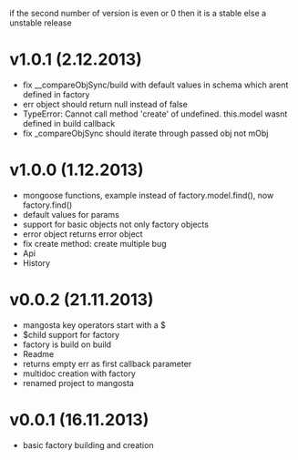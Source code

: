 if the second number of version is even or 0 then it is a stable else a unstable release

# v1.0.1 (2.12.2013)
+ fix __compareObjSync/build with default values in schema which arent defined in factory
+ err object should return null instead of false
+ TypeError: Cannot call method 'create' of undefined. this.model wasnt defined in build callback
+ fix _compareObjSync should iterate through passed obj not mObj

# v1.0.0 (1.12.2013)
+ mongoose functions, example instead of factory.model.find(), now factory.find()
+ default values for params
+ support for basic objects not only factory objects
+ error object returns error object
+ fix create method: create multiple bug
+ Api
+ History

# v0.0.2 (21.11.2013)
+ mangosta key operators start with a $ 
+ $child support for factory
+ factory is build on build
+ Readme
+ returns empty err as first callback parameter
+ multidoc creation with factory
+ renamed project to mangosta

# v0.0.1 (16.11.2013)
+ basic factory building and creation
